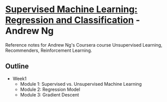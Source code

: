 # [Supervised Machine Learning: Regression and Classification](https://www.coursera.org/learn/machine-learning?specialization=machine-learning-introduction) - Andrew Ng

Reference notes for Andrew Ng's Coursera course Unsupervised Learning, Recommenders, Reinforcement Learning.

## Outline

- Week1
  - Module 1: Supervised vs. Unsupervised Machine Learning
  - Module 2: Regression Model
  - Module 3: Gradient Descent
